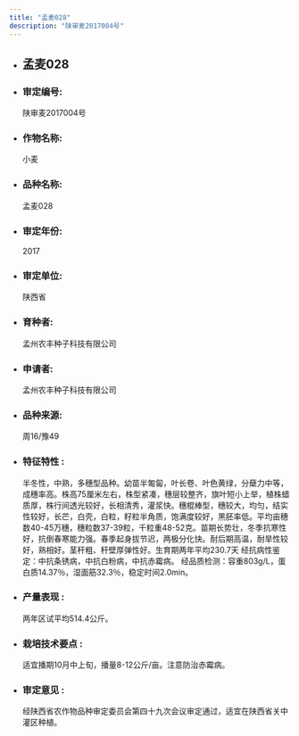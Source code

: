 ```yaml
---
title: "孟麦028"
description: "陕审麦2017004号"
---
```

* ## 孟麦028
* ###  审定编号:  
   陕审麦2017004号

*  ### 作物名称:  
   小麦

*   ###  品种名称: 
    孟麦028

*   ### 审定年份: 
    2017

*   ### 审定单位:  
    陕西省

*   ### 育种者:  
    孟州农丰种子科技有限公司

*   ### 申请者:  
    孟州农丰种子科技有限公司

*   ### 品种来源:  
    周16/豫49

*   ### 特征特性 : 
    半冬性，中熟，多穗型品种。幼苗半匍匐，叶长卷、叶色黄绿，分蘖力中等，成穗率高。株高75厘米左右，株型紧凑，穗层较整齐，旗叶短小上举，植株蜡质厚，株行间透光较好，长相清秀，灌浆快。穗棍棒型，穗较大，均匀，结实性较好，长芒，白壳，白粒，籽粒半角质，饱满度较好，黑胚率低。平均亩穗数40-45万穗，穗粒数37-39粒，千粒重48-52克。苗期长势壮，冬季抗寒性好，抗倒春寒能力强。春季起身拔节迟，两极分化快。耐后期高温，耐旱性较好，熟相好。茎秆粗、秆壁厚弹性好。生育期两年平均230.7天
经抗病性鉴定：中抗条锈病，中抗白粉病，中抗赤霉病。
经品质检测：容重803g/L，蛋白质14.37％，湿面筋32.3％，稳定时间2.0min。

*   ### 产量表现 : 
    两年区试平均514.4公斤。

*   ### 栽培技术要点 : 
    适宜播期10月中上旬，播量8-12公斤/亩。注意防治赤霉病。

*   ### 审定意见 : 
    经陕西省农作物品种审定委员会第四十九次会议审定通过，适宜在陕西省关中灌区种植。
